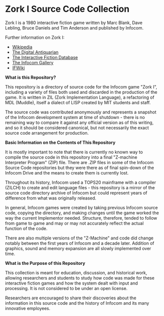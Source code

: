 # Zork I Source Code Collection

Zork I is a 1980 interactive fiction game written by Marc Blank, Dave Lebling, Bruce Daniels and Tim Anderson and published by Infocom.

Further information on Zork I:

* [Wikipedia](https://en.wikipedia.org/wiki/Zork_I)
* [The Digital Antiquarian](https://www.filfre.net/2012/01/selling-zork/)
* [The Interactive Fiction Database](https://ifdb.tads.org/viewgame?id=0dbnusxunq7fw5ro)
* [The Infocom Gallery](http://gallery.guetech.org/zork1/zork1.html)
* [IFWiki](http://www.ifwiki.org/index.php/Zork_I)

__What is this Repository?__

This repository is a directory of source code for the Infocom game "Zork I", including a variety of files both used and discarded in the production of the game. It is written in ZIL (Zork Implementation Language), a refactoring of MDL (Muddle), itself a dialect of LISP created by MIT students and staff.

The source code was contributed anonymously and represents a snapshot of the Infocom development system at time of shutdown - there is no remaining way to compare it against any official version as of this writing, and so it should be considered canonical, but not necessarily the exact source code arrangement for production.

__Basic Information on the Contents of This Repository__

It is mostly important to note that there is currently no known way to compile the source code in this repository into a final "Z-machine Interpreter Program" (ZIP) file. There are .ZIP files in some of the Infocom Source Code repositories but they were there as of final spin-down of the Infocom Drive and the means to create them is currently lost.

Throughout its history, Infocom used a TOPS20 mainframe with a compiler (ZILCH) to create and edit language files - this repository is a mirror of the source code directory archive of Infocom but could represent years of difference from what was originally released.

In general, Infocom games were created by taking previous Infocom source code, copying the directory, and making changes until the game worked the way the current Implementor needed. Structure, therefore, tended to follow from game to game and may or may not accurately reflect the actual function of the code.

There are also multiple versions of the "Z-Machine" and code did change notably between the first years of Infocom and a decade later. Addition of graphics, sound and memory expansion are all slowly implemented over time.

__What is the Purpose of this Repository__

This collection is meant for education, discussion, and historical work, allowing researchers and students to study how code was made for these interactive fiction games and how the system dealt with input and processing. It is not considered to be under an open license.

Researchers are encouraged to share their discoveries about the information in this source code and the history of Infocom and its many innovative employees.
